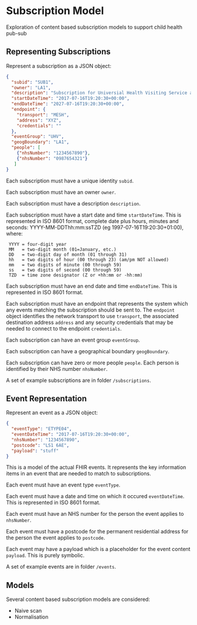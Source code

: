 # Subscription Model
Exploration of content based subscription models to support child health pub-sub

## Representing Subscriptions
Represent a subscription as a JSON object:
```json
{
  "subid": "SUB1",
  "owner": "LA1",
  "description": "Subscription for Universial Health Visiting Service as commissioned by LA1",
  "startDateTime": "2017-07-16T19:20:30+00:00",
  "endDateTime": "2027-07-16T19:20:30+00:00",
  "endpoint": {
    "transport": "MESH",
    "address": "XYZ",
    "credentials": ""
  },
  "eventGroup": "UHV",
  "geogBoundary": "LA1",
  "people": [
    {"nhsNumber": "1234567890"},
    {"nhsNumber": "0987654321"}
   ]
}
```
Each subscription must have a unique identity ```subid```.

Each subscription must have an owner ```owner```.

Each subscription must have a description ```description```.

Each subscription must have a start date and time ```startDateTime```. This is represented in ISO 8601 format, complete date plus hours, minutes and seconds: YYYY-MM-DDThh:mm:ssTZD (eg 1997-07-16T19:20:30+01:00), where:

     YYYY = four-digit year
     MM   = two-digit month (01=January, etc.)
     DD   = two-digit day of month (01 through 31)
     hh   = two digits of hour (00 through 23) (am/pm NOT allowed)
     mm   = two digits of minute (00 through 59)
     ss   = two digits of second (00 through 59)
     TZD  = time zone designator (Z or +hh:mm or -hh:mm)
     
Each subscription must have an end date and time ```endDateTime```. This is represented in ISO 8601 format.

Each subscription must have an endpoint that represents the system which any events matching the subscription should be sent to. The ```endpoint``` object identifies the network transport to use ```transport```, the associated destination address ```address``` and any security credentials that may be needed to connect to the endpoint ```credentials```.

Each subscription can have an event group ```eventGroup```.

Each subscription can have a geographical boundary ```geogBoundary```.

Each subscription can have zero or more people ```people```. Each person is identified by their NHS number ```nhsNumber```.

A set of example subscriptions are in folder ```/subscriptions```.

## Event Representation
Represent an event as a JSON object:
```json
{
  "eventType": "ETYPE04",
  "eventDateTime": "2017-07-16T19:20:30+00:00",
  "nhsNumber": "1234567890",
  "postcode": "LS1 6AE",
  "payload": "stuff"
}
```
This is a model of the actual FHIR events. It represents the key information items in an event that are needed to match to subscriptions.

Each event must have an event type ```eventType```.

Each event must have a date and time on which it occured ```eventDateTime```. This is represented in ISO 8601 format.

Each event must have an NHS number for the person the event applies to ```nhsNumber```.

Each event must have a postcode for the permanent residential address for the person the event applies to ```postcode```.

Each event may have a payload which is a placeholder for the event content ```payload```. This is purely symbolic.

A set of example events are in folder ```/events```.

## Models
Several content based subscription models are considered:
* Naive scan
* Normalisation

